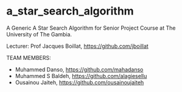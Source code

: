 # a_star_search_algorithm
A Generic A Star Search Algorithm for Senior Project Course at The University of The Gambia.

Lecturer: Prof Jacques Boillat, https://github.com/jboillat

TEAM MEMBERS:
- Muhammed Danso, https://github.com/mahadanso
- Muhammed S Baldeh, https://github.com/alagiesellu
- Ousainou Jaiteh, https://github.com/ousainoujaiteh
